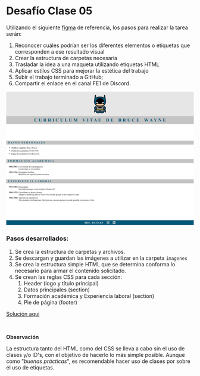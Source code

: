 # Desafío Clase 05

Utilizando el siguiente [figma](https://www.figma.com/file/VfoIoqXwXUo5Gddw9h5M5I/Clase-07----Intro-a-CSS?type=design&node-id=102-2&mode=design&t=DhU2Riv8Rpqb5Qrs-0) de referencia, los pasos para realizar la tarea serán:
1. Reconocer cuáles podrían ser los diferentes elementos o etiquetas que corresponden a ese resultado visual
2. Crear la estructura de carpetas necesaria
3. Trasladar la idea a una maqueta utilizando etiquetas HTML
4. Aplicar estilos CSS para mejorar la estética del trabajo
5. Subir el trabajo terminado a GitHub;
6. Compartir el enlace en el canal FE1 de Discord.

![Imagen de diseño en Figma](./clase05_design.png)

### Pasos desarrollados:  

1. Se crea la estructura de carpetas y archivos.
2. Se descargan y guardan las imágenes a utilizar en la carpeta `imagenes`
3. Se crea la estructura simple HTML que se determina conforma lo necesario para armar el contenido solicitado.
4. Se crean las reglas CSS para cada sección:
   1. Header (logo y título principal)
   2. Datos principales (section)
   3. Formación académica y Experiencia laboral (section)
   4. Pie de página (footer)

[Solución aquí](./sync/code/index.html)

<br>

**Observación**  

La estructura tanto del HTML como del CSS se lleva a cabo sin el uso de clases y/o ID's, con el objetivo de hacerlo lo más simple posible. Aunque como "*buenas prácticas*", es recomendable hacer uso de clases por sobre el uso de etiquetas.